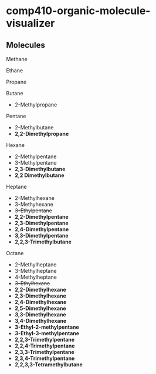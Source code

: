 # comp410-organic-molecule-visualizer
## Molecules 

Methane

Ethane

Propane

Butane 
* 2-Methylpropane

Pentane 
* 2-Methylbutane 
* **2,2-Dimethylpropane**

Hexane 
* 2-Methylpentane 
* 3-Methylpentane 
* **2,3-Dimethylbutane**
* **2,2 Dimethylbutane**

Heptane 
* 2-Methylhexane 
* 3-Methyhexane 
* ~~3-Ethylpentane~~
* **2,2-Dimethylpentane**
* **2,3-Dimethylpentane**
* **2,4-Dimethylpentane**
* **3,3-Dimethylpentane**
* **2,2,3-Trimethylbutane**

Octane 
* 2-Methylheptane
* 3-Methylheptane
* 4-Methylheptane
* ~~3-Ethylhexane~~
* **2,2-Dimethylhexane**
* **2,3-Dimethylhexane**
* **2,4-Dimethylhexane**
* **2,5-Dimethylhexane**
* **3,3-Dimethylhexane**
* **3,4-Dimethylhexane**
* **3-Ethyl-2-methylpentane**
* **3-Ethyl-3-methylpentane**
* **2,2,3-Trimethylpentane**
* **2,2,4-Trimethylpentane**
* **2,3,3-Trimethylpentane**
* **2,3,4-Trimethylpentane**
* **2,2,3,3-Tetramethylbutane**
